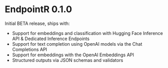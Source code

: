 # EndpointR 0.1.0

Initial BETA release, ships with:

-   Support for embeddings and classification with Hugging Face Inference API & Dedicated Inference Endpoints
-   Support for text completion using OpenAI models via the Chat Completions API
-   Support for embeddings with the OpenAI Embeddings API
-   Structured outputs via JSON schemas and validators
